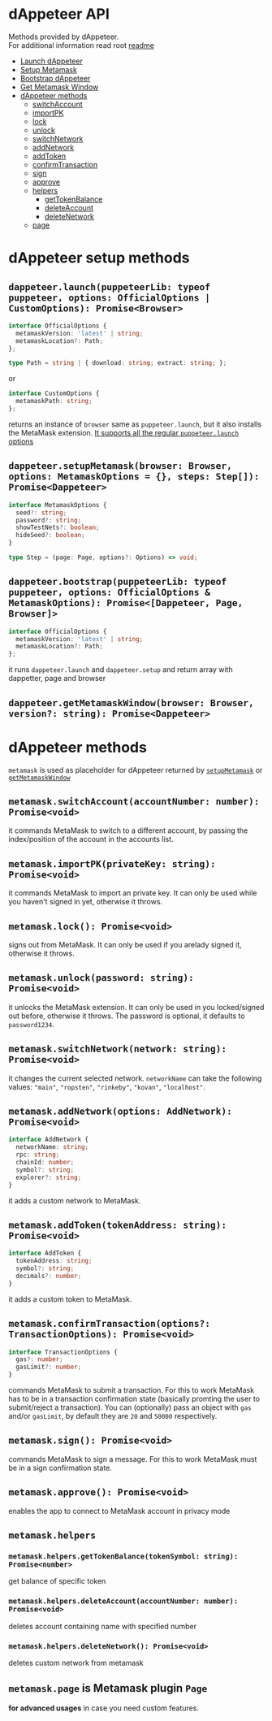 # dAppeteer API

Methods provided by dAppeteer.  
For additional information read root [readme](../README.md)

- [Launch dAppeteer](#launch)
- [Setup Metamask](#setup)
- [Bootstrap dAppeteer](#bootstrap)
- [Get Metamask Window](#getMetamask)
- [dAppeteer methods](#methods)
  - [switchAccount](#switchAccount)
  - [importPK](#importPK)
  - [lock](#lock)
  - [unlock](#unlock)
  - [switchNetwork](#switchNetwork)
  - [addNetwork](#addNetwork)
  - [addToken](#addToken)
  - [confirmTransaction](#confirmTransaction)
  - [sign](#sign)
  - [approve](#approve)
  - [helpers](#helpers)
    - [getTokenBalance](#getTokenBalance)
    - [deleteAccount](#deleteAccount)
    - [deleteNetwork](#deleteNetwork)
  - [page](#page)

# dAppeteer setup methods

<a name="launch"></a>
## `dappeteer.launch(puppeteerLib: typeof puppeteer, options: OfficialOptions | CustomOptions): Promise<Browser>`
```typescript
interface OfficialOptions {
  metamaskVersion: 'latest' | string;
  metamaskLocation?: Path;
};

type Path = string | { download: string; extract: string; };
```
or 
```typescript
interface CustomOptions {
  metamaskPath: string;
};
```

returns an instance of `browser` same as `puppeteer.launch`, but it also installs the MetaMask extension. [It supports all the regular `puppeteer.launch` options](https://github.com/puppeteer/puppeteer/blob/v5.5.0/docs/api.md#puppeteerlaunchoptions)

<a name="setup"></a>
## `dappeteer.setupMetamask(browser: Browser, options: MetamaskOptions = {}, steps: Step[]): Promise<Dappeteer>`
```typescript
interface MetamaskOptions {
  seed?: string;
  password?: string;
  showTestNets?: boolean;
  hideSeed?: boolean;
}
```

```typescript
type Step = (page: Page, options?: Options) => void;
```

<a name="bootstrap"><a/>
## `dappeteer.bootstrap(puppeteerLib: typeof puppeteer, options: OfficialOptions & MetamaskOptions): Promise<[Dappeteer, Page, Browser]>`
```typescript
interface OfficialOptions {
  metamaskVersion: 'latest' | string;
  metamaskLocation?: Path;
};
```
it runs `dappeteer.launch` and `dappeteer.setup` and return array with dappetter, page and browser

<a name="getMetamask"></a>
## `dappeteer.getMetamaskWindow(browser: Browser, version?: string): Promise<Dappeteer>`

<a name="methods"></a>
# dAppeteer methods
`metamask` is used as placeholder for dAppeteer returned by [`setupMetamask`](setup) or [`getMetamaskWindow`](getMetamask)


<a name="switchAccount"></a>
## `metamask.switchAccount(accountNumber: number): Promise<void>`  
it commands MetaMask to switch to a different account, by passing the index/position of the account in the accounts list.

<a name="importPK"></a>
## `metamask.importPK(privateKey: string): Promise<void>`  
it commands MetaMask to import an private key. It can only be used while you haven't signed in yet, otherwise it throws.

<a name="lock"></a>
## `metamask.lock(): Promise<void>`  
signs out from MetaMask. It can only be used if you arelady signed it, otherwise it throws.

<a name="unlock"></a>
## `metamask.unlock(password: string): Promise<void>`  
it unlocks the MetaMask extension. It can only be used in you locked/signed out before, otherwise it throws. The password is optional, it defaults to `password1234`.

<a name="switchNetwork"></a>
## `metamask.switchNetwork(network: string): Promise<void>`  
it changes the current selected network. `networkName` can take the following values: `"main"`, `"ropsten"`, `"rinkeby"`, `"kovan"`, `"localhost"`.

<a name="addNetwork"></a>
## `metamask.addNetwork(options: AddNetwork): Promise<void>`
```typescript
interface AddNetwork {
  networkName: string;
  rpc: string;
  chainId: number;
  symbol?: string;
  explorer?: string;
}
```
it adds a custom network to MetaMask.

<a name="addToken"></a>
## `metamask.addToken(tokenAddress: string): Promise<void>`
```typescript
interface AddToken {
  tokenAddress: string;
  symbol?: string;
  decimals?: number;
}
```
it adds a custom token to MetaMask.  

<a name="confirmTransaction"></a>
## `metamask.confirmTransaction(options?: TransactionOptions): Promise<void>`
```typescript
interface TransactionOptions {
  gas?: number;
  gasLimit?: number;
}
```
commands MetaMask to submit a transaction. For this to work MetaMask has to be in a transaction confirmation state (basically promting the user to submit/reject a transaction). You can (optionally) pass an object with `gas` and/or `gasLimit`, by default they are `20` and `50000` respectively.


<a name="sign"></a>
## `metamask.sign(): Promise<void>`  
commands MetaMask to sign a message. For this to work MetaMask must be in a sign confirmation state.

<a name="approve"></a>
## `metamask.approve(): Promise<void>`  
enables the app to connect to MetaMask account in privacy mode

<a name="helpers"></a>
## `metamask.helpers`

<a name="getTokenBalance"></a>
### `metamask.helpers.getTokenBalance(tokenSymbol: string): Promise<number>`
get balance of specific token

<a name="deleteAccount"></a>
### `metamask.helpers.deleteAccount(accountNumber: number): Promise<void>`
deletes account containing name with specified number

<a name="deleteNetwork"></a>
### `metamask.helpers.deleteNetwork(): Promise<void>`
deletes custom network from metamask

<a name="page"></a>
## `metamask.page` is Metamask plugin `Page`
**for advanced usages** in case you need custom features.
